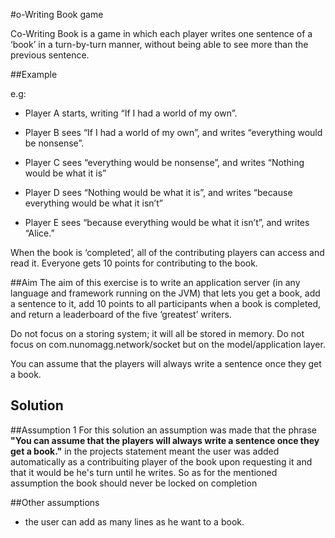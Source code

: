 #o-Writing Book game

Co-Writing Book is a game in which each player writes one sentence of a ‘book’ in a turn-by-turn manner, without being able to see more than the previous sentence.

##Example

e.g: 
- Player A starts, writing “If I had a world of my own”.

- Player B sees “If I had a world of my own”, and writes “everything would be nonsense”.

- Player C sees “everything would be nonsense”, and writes “Nothing would be what it is”

- Player D sees “Nothing would be what it is”, and writes “because everything would be what it isn’t”

- Player E sees “because everything would be what it isn’t”, and writes “Alice.”

When the book is ‘completed’, all of the contributing players can access and read it. Everyone gets 10 points for contributing to the book.


##Aim
The aim of this exercise is to write an application server (in any language and framework running on the JVM) that lets you get a book, add a sentence to it, add 10 points to all participants when a book is completed, and return a leaderboard of the five ‘greatest’ writers.

Do not focus on a storing system; it will all be stored in memory. Do not focus on com.nunomagg.network/socket but on the model/application layer.

You can assume that the players will always write a sentence once they get a book.

## Solution

##Assumption 1
For this solution an assumption was made that the phrase **"You can assume that the players will always write a sentence once they get a book."**
in the projects statement meant the user was added automatically as a contribuiting player of the book upon requesting it and that it would be he's
turn until he writes.
So as for the mentioned assumption the book should never be locked on completion

##Other assumptions
- the user can add as many lines as he want to a book.